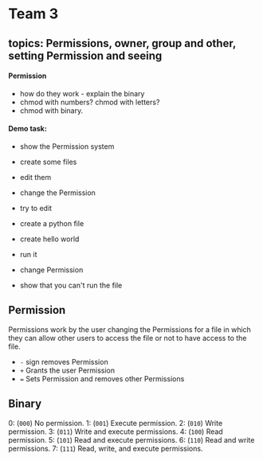 # Team 3
## topics: Permissions, owner, group and other, setting Permission and seeing

#### Permission
  - how do they work - explain the binary
  - chmod with numbers? chmod with letters?
  - chmod with binary.

#### Demo task:
- show the Permission system
- create some files
- edit them
- change the Permission
- try to edit

- create a python file
- create hello world
- run it
- change Permission
- show that you can't run the file

## Permission

Permissions work by the user changing the Permissions for a file in which they can allow other users to access the file or not to have access to the file.

 - `-` sign removes Permission
 - `+` Grants the user Permission
 - `=` Sets Permission and removes other Permissions


## Binary

0: (`000`) No permission.
1: (`001`) Execute permission.
2: (`010`) Write permission.
3: (`011`) Write and execute permissions.
4: (`100`) Read permission.
5: (`101`) Read and execute permissions.
6: (`110`) Read and write permissions.
7: (`111`) Read, write, and execute permissions.
 
